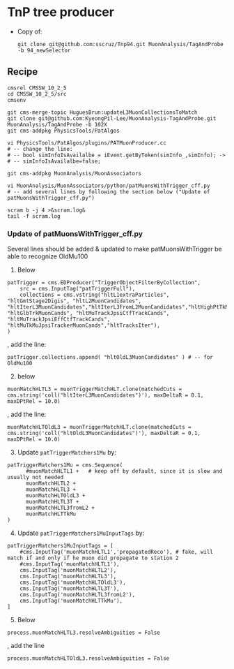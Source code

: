 # TnP tree producer

* Copy of:

  ```
  git clone git@github.com:sscruz/Tnp94.git MuonAnalysis/TagAndProbe -b 94_newSelector
  ```



## Recipe

```
cmsrel CMSSW_10_2_5
cd CMSSW_10_2_5/src
cmsenv

git cms-merge-topic HuguesBrun:updateL3MuonCollectionsToMatch
git clone git@github.com:KyeongPil-Lee/MuonAnalysis-TagAndProbe.git MuonAnalysis/TagAndProbe -b 102X
git cms-addpkg PhysicsTools/PatAlgos

vi PhysicsTools/PatAlgos/plugins/PATMuonProducer.cc
# -- change the line:
# -- bool simInfoIsAvailalbe = iEvent.getByToken(simInfo_,simInfo); ->
# -- simInfoIsAvailalbe=false;

git cms-addpkg MuonAnalysis/MuonAssociators

vi MuonAnalysis/MuonAssociators/python/patMuonsWithTrigger_cff.py
# -- add several lines by following the section below ("Update of patMuonsWithTrigger_cff.py")

scram b -j 4 >&scram.log&
tail -f scram.log
```





### Update of patMuonsWithTrigger_cff.py

Several lines should be added & updated to make patMuonsWithTrigger be able to recognize OldMu100

1) Below

```
patTrigger = cms.EDProducer("TriggerObjectFilterByCollection",
    src = cms.InputTag("patTriggerFull"),
    collections = cms.vstring("hltL1extraParticles", "hltGmtStage2Digis", "hltL2MuonCandidates", "hltIterL3MuonCandidates","hltIterL3FromL2MuonCandidates","hltHighPtTkMuonCands", "hltGlbTrkMuonCands", "hltMuTrackJpsiCtfTrackCands", "hltMuTrackJpsiEffCtfTrackCands", "hltMuTkMuJpsiTrackerMuonCands","hltTracksIter"),
)
```

, add the line:

```
patTrigger.collections.append( "hltOldL3MuonCandidates" ) # -- for OldMu100
```



2) below

```
muonMatchHLTL3 = muonTriggerMatchHLT.clone(matchedCuts = cms.string('coll("hltIterL3MuonCandidates")'), maxDeltaR = 0.1, maxDPtRel = 10.0)
```

, add the line:

```
muonMatchHLTOldL3 = muonTriggerMatchHLT.clone(matchedCuts = cms.string('coll("hltOldL3MuonCandidates")'), maxDeltaR = 0.1, maxDPtRel = 10.0)
```



3) Update ```patTriggerMatchers1Mu``` by:

```
patTriggerMatchers1Mu = cms.Sequence(
      #muonMatchHLTL1 +   # keep off by default, since it is slow and usually not needed
      muonMatchHLTL2 +
      muonMatchHLTL3 +
      muonMatchHLTOldL3 +
      muonMatchHLTL3T +
      muonMatchHLTL3fromL2 +
      muonMatchHLTTkMu
)
```



4) Update ```patTriggerMatchers1MuInputTags``` by:

```
patTriggerMatchers1MuInputTags = [
    #cms.InputTag('muonMatchHLTL1','propagatedReco'), # fake, will match if and only if he muon did propagate to station 2
    #cms.InputTag('muonMatchHLTL1'),
    cms.InputTag('muonMatchHLTL2'),
    cms.InputTag('muonMatchHLTL3'),
    cms.InputTag('muonMatchHLTOldL3'),
    cms.InputTag('muonMatchHLTL3T'),
    cms.InputTag('muonMatchHLTL3fromL2'),
    cms.InputTag('muonMatchHLTTkMu'),
]
```



5) Below

```
process.muonMatchHLTL3.resolveAmbiguities = False
```

, add the line

```
process.muonMatchHLTOldL3.resolveAmbiguities = False
```

